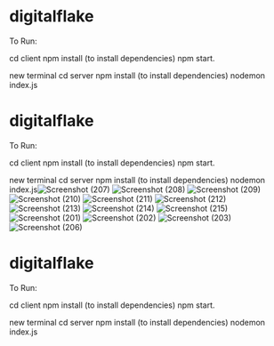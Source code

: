 # digitalflake

To Run:

cd client
npm install (to install dependencies)
npm start.

new terminal
cd server
npm install (to install dependencies)
nodemon index.js


# digitalflake

To Run:

cd client
npm install (to install dependencies)
npm start.

new terminal
cd server
npm install (to install dependencies)
nodemon index.js![Screenshot (207)](https://github.com/amitgupta-exe/digitalflake/assets/72860177/8ee25a84-435a-4388-9d3b-2c6281fddc1a)
![Screenshot (208)](https://github.com/amitgupta-exe/digitalflake/assets/72860177/997a6369-fe5e-42b0-beac-6128d397de3f)
![Screenshot (209)](https://github.com/amitgupta-exe/digitalflake/assets/72860177/84e6a5b5-d8f8-4053-98dd-3f38bc0deefc)
![Screenshot (210)](https://github.com/amitgupta-exe/digitalflake/assets/72860177/942acb72-aafa-4062-afc1-411881432b04)
![Screenshot (211)](https://github.com/amitgupta-exe/digitalflake/assets/72860177/9a70d74c-ea98-4142-9548-83eb6f06f654)
![Screenshot (212)](https://github.com/amitgupta-exe/digitalflake/assets/72860177/b799a920-2178-4c3e-a615-43819c5e3ff1)
![Screenshot (213)](https://github.com/amitgupta-exe/digitalflake/assets/72860177/63fa5551-9ca9-4503-bcd1-4b76f94bfdf9)
![Screenshot (214)](https://github.com/amitgupta-exe/digitalflake/assets/72860177/5005a663-6d4e-4b2c-97a1-0f4b45f73d8a)
![Screenshot (215)](https://github.com/amitgupta-exe/digitalflake/assets/72860177/c057c86e-2b90-42a3-9f76-7c3f8b625276)
![Screenshot (201)](https://github.com/amitgupta-exe/digitalflake/assets/72860177/520dc593-8ab7-4ff6-8e7a-0563081bc954)
![Screenshot (202)](https://github.com/amitgupta-exe/digitalflake/assets/72860177/d50ad00e-362f-4447-aef9-3cc8dfb03550)
![Screenshot (203)](https://github.com/amitgupta-exe/digitalflake/assets/72860177/0cd3c246-aa21-4fbb-9177-0ee1b6229603)
![Screenshot (206)](https://github.com/amitgupta-exe/digitalflake/assets/72860177/8b2e0959-30f9-40ef-a8e7-69bbc0a34b5e)





# digitalflake

To Run:

cd client
npm install (to install dependencies)
npm start.

new terminal
cd server
npm install (to install dependencies)
nodemon index.js
